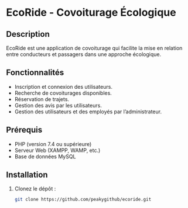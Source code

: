 # EcoRide - Covoiturage Écologique

## Description
EcoRide est une application de covoiturage qui facilite la mise en relation entre conducteurs et passagers dans une approche écologique.

## Fonctionnalités
- Inscription et connexion des utilisateurs.
- Recherche de covoiturages disponibles.
- Réservation de trajets.
- Gestion des avis par les utilisateurs.
- Gestion des utilisateurs et des employés par l’administrateur.

## Prérequis
- PHP (version 7.4 ou supérieure)
- Serveur Web (XAMPP, WAMP, etc.)
- Base de données MySQL

## Installation
1. Clonez le dépôt :
   ```bash
   git clone https://github.com/peakygithub/ecoride.git

